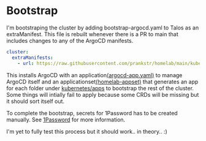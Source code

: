 # Bootstrap

I'm bootstraping the cluster by adding bootstrap-argocd.yaml to Talos as an extraManifest. This file is rebuilt whenever there is a PR to main that includes changes to any of the ArgoCD manifests.

```yaml
cluster:
  extraManifests:
    - url: https://raw.githubusercontent.com/prankstr/homelab/main/kubernetes/bootstrap/bootstrap-argocd.yaml
```

This installs ArgoCD with an application[(argocd-app.yaml)](argocd/argocd-app.yaml) to manage ArgoCD itself and an applicationset[(homelab-appset)](argocd/homelab-appset.yaml) that generates an app for each folder under [kubernetes/apps](../apps) to bootstrap the rest of the cluster. Some things will intially fail to apply because some CRDs will be missing but it should sort itself out.

To complete the bootstrap, secrets for 1Password has to be created manually. See [1Password](../apps/1password/README.md) for more information.

I'm yet to fully test this process but it should work.. in theory.. :)
